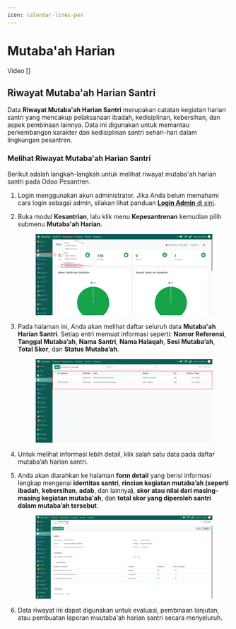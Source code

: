 ```yaml
---
icon: calendar-lines-pen
---
```


# Mutaba'ah Harian

Video \[]

## Riwayat Mutaba'ah Harian Santri

Data **Riwayat Mutaba'ah Harian Santri** merupakan catatan kegiatan harian santri yang mencakup pelaksanaan ibadah, kedisiplinan, kebersihan, dan aspek pembinaan lainnya. Data ini digunakan untuk memantau perkembangan karakter dan kedisiplinan santri sehari-hari dalam lingkungan pesantren.

### Melihat Riwayat Mutaba'ah Harian Santri

Berikut adalah langkah-langkah untuk melihat riwayat mutaba'ah harian santri pada Odoo Pesantren.

1. Login menggunakan akun administrator. Jika Anda belum memahami cara login sebagai admin, silakan lihat panduan [**Login Admin** di sini](../../panduan-login/login-admin.md).
2.  Buka modul **Kesantrian**, lalu klik menu **Kepesantrenan** kemudian pilih submenu **Mutaba'ah Harian**.

    <figure><img src="../../.gitbook/assets/images-645.png" alt=""><figcaption></figcaption></figure>


3.  Pada halaman ini, Anda akan melihat daftar seluruh data **Mutaba'ah Harian Santri**. Setiap entri memuat informasi seperti: **Nomor Referensi**, **Tanggal Mutaba’ah**, **Nama Santri**, **Nama Halaqah**, **Sesi Mutaba’ah**, **Total Skor**, dan **Status Mutaba’ah**.

    <figure><img src="../../.gitbook/assets/images-646.png" alt=""><figcaption></figcaption></figure>


4. Untuk melihat informasi lebih detail, klik salah satu data pada daftar mutaba’ah harian santri.
5.  Anda akan diarahkan ke halaman **form detail** yang berisi informasi lengkap mengenai **identitas santri**, **rincian kegiatan mutaba’ah (seperti ibadah**, **kebersihan**, **adab**, dan lainny&#x61;**)**, **skor atau nilai dari masing-masing kegiatan mutaba'ah**, dan **total skor yang diperoleh santri dalam mutaba’ah tersebut**.

    <figure><img src="../../.gitbook/assets/images-647.png" alt=""><figcaption></figcaption></figure>


6. Data riwayat ini dapat digunakan untuk evaluasi, pembinaan lanjutan, atau pembuatan laporan muutaba'ah harian santri secara menyeluruh.
